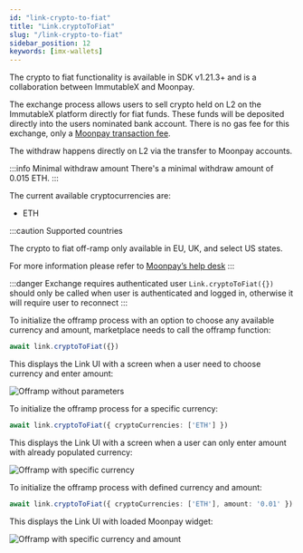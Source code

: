 ```yaml
---
id: "link-crypto-to-fiat"
title: "Link.cryptoToFiat"
slug: "/link-crypto-to-fiat"
sidebar_position: 12
keywords: [imx-wallets]
---
```


The crypto to fiat functionality is available in SDK v1.21.3+ and is a collaboration between ImmutableX and Moonpay.

The exchange process allows users to sell crypto held on L2 on the ImmutableX platform directly for fiat funds. These funds will be deposited directly into the users nominated bank account. There is no gas fee for this exchange, only a [Moonpay transaction fee](https://support.moonpay.com/hc/en-gb/articles/360011930117-What-fees-do-you-charge-).

The withdraw happens directly on L2 via the transfer to Moonpay accounts.

:::info Minimal withdraw amount
There's a minimal withdraw amount of 0.015 ETH.
:::

The current available cryptocurrencies are:
- ETH


:::caution Supported countries

The crypto to fiat off-ramp only available in EU, UK, and select US states. 

For more information please refer to [Moonpay’s help desk](https://support.moonpay.com/hc/en-gb/articles/4406268234641-What-countries-are-supported-to-sell-crypto-with-MoonPay-)
:::

:::danger Exchange requires authenticated user
`Link.cryptoToFiat({})` should only be called when user is authenticated and logged in, otherwise it will require user to reconnect
:::

To initialize the offramp process with an option to choose any available currency and amount, marketplace needs to call the offramp function:

```typescript
await link.cryptoToFiat({})
```

This displays the Link UI with a screen when a user need to choose currency and enter amount:

![Offramp without parameters](/img/link-sdk-cryptotofiat/offramp-without-params.png 'Offramp without parameters')

To initialize the offramp process for a specific currency:
```typescript
await link.cryptoToFiat({ cryptoCurrencies: ['ETH'] })
```

This displays the Link UI with a screen when a user can only enter amount with already populated currency:

![Offramp with specific currency](/img/link-sdk-cryptotofiat/offramp-with-currency.png 'Offramp with specific currency')

To initialize the offramp process with defined currency and amount:

```typescript
await link.cryptoToFiat({ cryptoCurrencies: ['ETH'], amount: '0.01' })
```
This displays the Link UI with loaded Moonpay widget:

![Offramp with specific currency and amount](/img/link-sdk-cryptotofiat/offramp-with-currency-and-amount.png 'Offramp with specific currency and amount')
